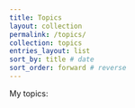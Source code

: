 ```yaml
---
title: Topics
layout: collection
permalink: /topics/
collection: topics
entries_layout: list
sort_by: title # date
sort_order: forward # reverse
---
```


My topics:
